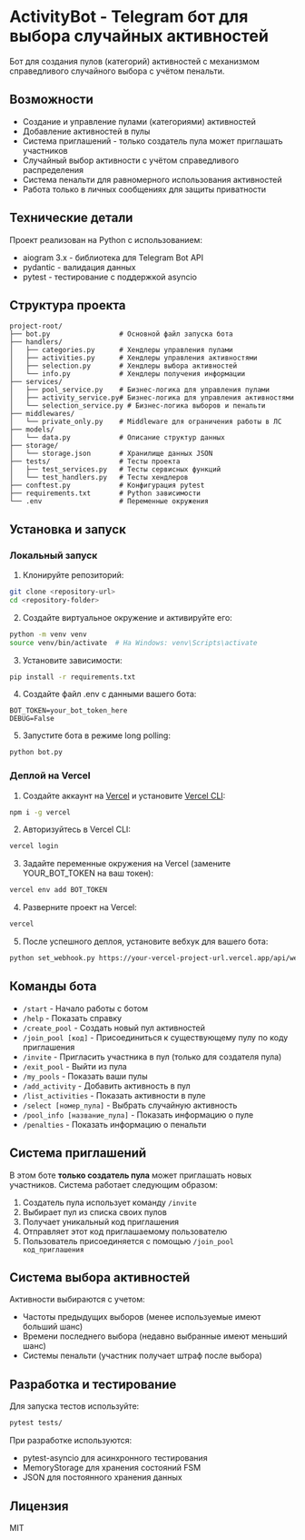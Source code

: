 # ActivityBot - Telegram бот для выбора случайных активностей

Бот для создания пулов (категорий) активностей с механизмом справедливого случайного выбора с учётом пенальти.

## Возможности

- Создание и управление пулами (категориями) активностей
- Добавление активностей в пулы
- Система приглашений - только создатель пула может приглашать участников
- Случайный выбор активности с учётом справедливого распределения
- Система пенальти для равномерного использования активностей
- Работа только в личных сообщениях для защиты приватности

## Технические детали

Проект реализован на Python с использованием:
- aiogram 3.x - библиотека для Telegram Bot API
- pydantic - валидация данных
- pytest - тестирование с поддержкой asyncio

## Структура проекта

```
project-root/
├── bot.py                 # Основной файл запуска бота
├── handlers/
│   ├── categories.py      # Хендлеры управления пулами
│   ├── activities.py      # Хендлеры управления активностями
│   ├── selection.py       # Хендлеры выбора активностей
│   └── info.py            # Хендлеры получения информации
├── services/
│   ├── pool_service.py    # Бизнес-логика для управления пулами
│   ├── activity_service.py# Бизнес-логика для управления активностями
│   └── selection_service.py # Бизнес-логика выборов и пенальти
├── middlewares/
│   └── private_only.py    # Middleware для ограничения работы в ЛС
├── models/
│   └── data.py            # Описание структур данных
├── storage/
│   └── storage.json       # Хранилище данных JSON
├── tests/                 # Тесты проекта
│   ├── test_services.py   # Тесты сервисных функций
│   └── test_handlers.py   # Тесты хендлеров
├── conftest.py            # Конфигурация pytest
├── requirements.txt       # Python зависимости
└── .env                   # Переменные окружения
```

## Установка и запуск

### Локальный запуск

1. Клонируйте репозиторий:
```bash
git clone <repository-url>
cd <repository-folder>
```

2. Создайте виртуальное окружение и активируйте его:
```bash
python -m venv venv
source venv/bin/activate  # На Windows: venv\Scripts\activate
```

3. Установите зависимости:
```bash
pip install -r requirements.txt
```

4. Создайте файл .env с данными вашего бота:
```
BOT_TOKEN=your_bot_token_here
DEBUG=False
```

5. Запустите бота в режиме long polling:
```bash
python bot.py
```

### Деплой на Vercel

1. Создайте аккаунт на [Vercel](https://vercel.com) и установите [Vercel CLI](https://vercel.com/docs/cli):
```bash
npm i -g vercel
```

2. Авторизуйтесь в Vercel CLI:
```bash
vercel login
```

3. Задайте переменные окружения на Vercel (замените YOUR_BOT_TOKEN на ваш токен):
```bash
vercel env add BOT_TOKEN
```

4. Разверните проект на Vercel:
```bash
vercel
```

5. После успешного деплоя, установите вебхук для вашего бота:
```bash
python set_webhook.py https://your-vercel-project-url.vercel.app/api/webhook
```

## Команды бота

- `/start` - Начало работы с ботом
- `/help` - Показать справку
- `/create_pool` - Создать новый пул активностей
- `/join_pool [код]` - Присоединиться к существующему пулу по коду приглашения
- `/invite` - Пригласить участника в пул (только для создателя пула)
- `/exit_pool` - Выйти из пула
- `/my_pools` - Показать ваши пулы
- `/add_activity` - Добавить активность в пул
- `/list_activities` - Показать активности в пуле
- `/select [номер_пула]` - Выбрать случайную активность
- `/pool_info [название_пула]` - Показать информацию о пуле
- `/penalties` - Показать информацию о пенальти

## Система приглашений

В этом боте **только создатель пула** может приглашать новых участников. Система работает следующим образом:

1. Создатель пула использует команду `/invite`
2. Выбирает пул из списка своих пулов
3. Получает уникальный код приглашения
4. Отправляет этот код приглашаемому пользователю
5. Пользователь присоединяется с помощью `/join_pool код_приглашения`

## Система выбора активностей

Активности выбираются с учетом:
- Частоты предыдущих выборов (менее используемые имеют больший шанс)
- Времени последнего выбора (недавно выбранные имеют меньший шанс)
- Системы пенальти (участник получает штраф после выбора)

## Разработка и тестирование

Для запуска тестов используйте:
```bash
pytest tests/
```

При разработке используются:
- pytest-asyncio для асинхронного тестирования
- MemoryStorage для хранения состояний FSM
- JSON для постоянного хранения данных

## Лицензия

MIT 